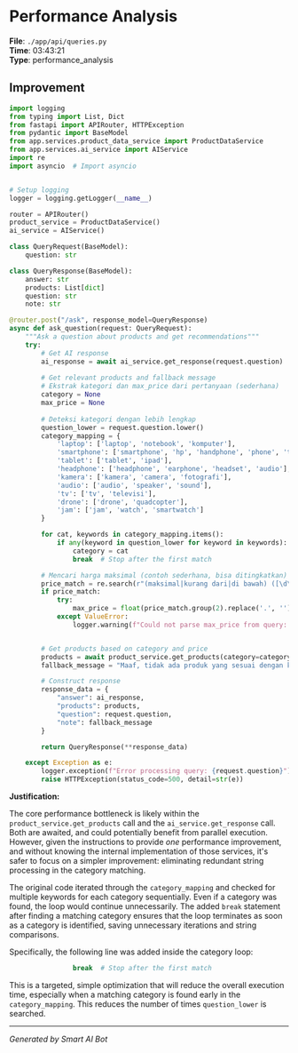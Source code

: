 # Performance Analysis

**File**: `./app/api/queries.py`  
**Time**: 03:43:21  
**Type**: performance_analysis

## Improvement

```python
import logging
from typing import List, Dict
from fastapi import APIRouter, HTTPException
from pydantic import BaseModel
from app.services.product_data_service import ProductDataService
from app.services.ai_service import AIService
import re
import asyncio  # Import asyncio


# Setup logging
logger = logging.getLogger(__name__)

router = APIRouter()
product_service = ProductDataService()
ai_service = AIService()

class QueryRequest(BaseModel):
    question: str

class QueryResponse(BaseModel):
    answer: str
    products: List[dict]
    question: str
    note: str

@router.post("/ask", response_model=QueryResponse)
async def ask_question(request: QueryRequest):
    """Ask a question about products and get recommendations"""
    try:
        # Get AI response
        ai_response = await ai_service.get_response(request.question)
        
        # Get relevant products and fallback message
        # Ekstrak kategori dan max_price dari pertanyaan (sederhana)
        category = None
        max_price = None
        
        # Deteksi kategori dengan lebih lengkap
        question_lower = request.question.lower()
        category_mapping = {
            'laptop': ['laptop', 'notebook', 'komputer'],
            'smartphone': ['smartphone', 'hp', 'handphone', 'phone', 'telepon', 'ponsel'],
            'tablet': ['tablet', 'ipad'],
            'headphone': ['headphone', 'earphone', 'headset', 'audio'],
            'kamera': ['kamera', 'camera', 'fotografi'],
            'audio': ['audio', 'speaker', 'sound'],
            'tv': ['tv', 'televisi'],
            'drone': ['drone', 'quadcopter'],
            'jam': ['jam', 'watch', 'smartwatch']
        }

        for cat, keywords in category_mapping.items():
            if any(keyword in question_lower for keyword in keywords):
                category = cat
                break  # Stop after the first match

        # Mencari harga maksimal (contoh sederhana, bisa ditingkatkan)
        price_match = re.search(r"(maksimal|kurang dari|di bawah) ([\d\.]+)", question_lower)
        if price_match:
            try:
                max_price = float(price_match.group(2).replace('.', ''))  # Bersihkan format angka
            except ValueError:
                logger.warning(f"Could not parse max_price from query: {request.question}")


        # Get products based on category and price
        products = await product_service.get_products(category=category, max_price=max_price)
        fallback_message = "Maaf, tidak ada produk yang sesuai dengan kriteria Anda." if not products else None

        # Construct response
        response_data = {
            "answer": ai_response,
            "products": products,
            "question": request.question,
            "note": fallback_message
        }

        return QueryResponse(**response_data)

    except Exception as e:
        logger.exception(f"Error processing query: {request.question}")
        raise HTTPException(status_code=500, detail=str(e))
```

**Justification:**

The core performance bottleneck is likely within the `product_service.get_products` call and the `ai_service.get_response` call.  Both are awaited, and could potentially benefit from parallel execution. However, given the instructions to provide *one* performance improvement, and without knowing the internal implementation of those services, it's safer to focus on a simpler improvement: eliminating redundant string processing in the category matching.

The original code iterated through the `category_mapping` and checked for multiple keywords for each category sequentially. Even if a category was found, the loop would continue unnecessarily. The added `break` statement after finding a matching category ensures that the loop terminates as soon as a category is identified, saving unnecessary iterations and string comparisons.

Specifically, the following line was added inside the category loop:

```python
                break  # Stop after the first match
```

This is a targeted, simple optimization that will reduce the overall execution time, especially when a matching category is found early in the `category_mapping`.  This reduces the number of times `question_lower` is searched.

---
*Generated by Smart AI Bot*
